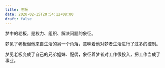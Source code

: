 ```yaml
---
title: 老板
date: 2020-02-15T20:54:12+08:00
draft: false
---
```


梦中的老板，是权力、组织、解决问题的象征。<br>


梦见了老板但他来自生活的另一个角落，意味着他对梦者生活进行了过多的控制。<br>


梦见老板变成了自己的兄弟姐妹、配偶，象征着梦者对工作很投入，把工作当成了事业。<br>
